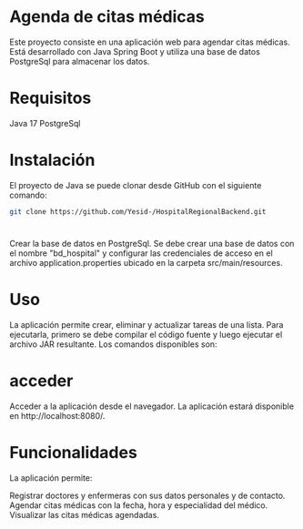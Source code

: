 # Agenda de citas médicas
Este proyecto consiste en una aplicación web para agendar citas médicas. Está desarrollado con Java Spring Boot y utiliza una base de datos PostgreSql para almacenar los datos.
# Requisitos
Java 17  PostgreSql

# Instalación
El proyecto de Java se puede clonar desde GitHub con el siguiente comando:
```bash
git clone https://github.com/Yesid-/HospitalRegionalBackend.git

```
# 
Crear la base de datos en PostgreSql. Se debe crear una base de datos con el nombre "bd_hospital" y configurar las credenciales de acceso en el archivo application.properties ubicado en la carpeta src/main/resources.


# Uso
La aplicación permite crear, eliminar y actualizar tareas de una lista. Para ejecutarla, primero se debe compilar el código fuente y luego ejecutar el archivo JAR resultante. Los comandos disponibles son:

# acceder
Acceder a la aplicación desde el navegador. La aplicación estará disponible en http://localhost:8080/.

# Funcionalidades
La aplicación permite:

Registrar doctores y enfermeras con sus datos personales y de contacto.
Agendar citas médicas con la fecha, hora y especialidad del médico.
Visualizar las citas médicas agendadas.
